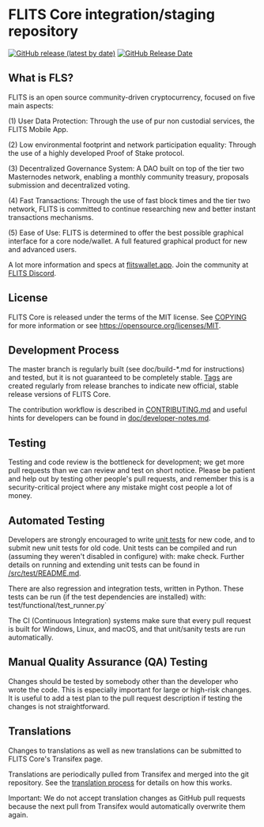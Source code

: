 FLITS Core integration/staging repository
=====================================

[![GitHub release (latest by date)](https://img.shields.io/github/v/release/flitsnode/flits-core?color=%23365ace&cacheSeconds=3600)](https://github.com/flitsnode/flits-core/releases)
[![GitHub Release Date](https://img.shields.io/github/release-date/flitsnode/flits-core?color=%23365ace&cacheSeconds=3600)](https://github.com/flitsnode/flits-core/releases)

## What is FLS?

FLITS is an open source community-driven cryptocurrency, focused on five main aspects:

(1) User Data Protection: Through the use of pur non custodial services, the FLITS Mobile App.

(2) Low environmental footprint and network participation equality: Through the use of a highly developed Proof of Stake protocol.

(3) Decentralized Governance System: A DAO built on top of the tier two Masternodes network, enabling a monthly community treasury, proposals submission and decentralized voting.

(4) Fast Transactions: Through the use of fast block times and the tier two network, FLITS is committed to continue researching new and better instant transactions mechanisms.

(5) Ease of Use: FLITS is determined to offer the best possible graphical interface for a core node/wallet. A full featured graphical product for new and advanced users.

A lot more information and specs at [flitswallet.app](https://www.flitswallet.app/). Join the community at [FLITS Discord](https://discordapp.com/invite/jzqVsJd).

## License
FLITS Core is released under the terms of the MIT license. See [COPYING](https://github.com/flitsnode/flits-core/blob/master/COPYING) for more information or see https://opensource.org/licenses/MIT.

## Development Process

The master branch is regularly built (see doc/build-*.md for instructions) and tested, but it is not guaranteed to be completely stable. [Tags](https://github.com/flitsnode/flits-core/tags) are created regularly from release branches to indicate new official, stable release versions of FLITS Core.

The contribution workflow is described in [CONTRIBUTING.md](https://github.com/flitsnode/flits-core/blob/master/CONTRIBUTING.md) and useful hints for developers can be found in [doc/developer-notes.md](https://github.com/flitsnode/flits-core/blob/master/doc/developer-notes.md).

## Testing

Testing and code review is the bottleneck for development; we get more pull requests than we can review and test on short notice. Please be patient and help out by testing other people's pull requests, and remember this is a security-critical project where any mistake might cost people a lot of money.

## Automated Testing

Developers are strongly encouraged to write [unit tests](https://github.com/flitsnode/flits-core/blob/master/src/test/README.md) for new code, and to submit new unit tests for old code. Unit tests can be compiled and run (assuming they weren't disabled in configure) with: make check. Further details on running and extending unit tests can be found in [/src/test/README.md](https://github.com/flitsnode/flits-core/blob/master/src/test/README.md).

There are also regression and integration tests, written in Python. These tests can be run (if the test dependencies are installed) with: test/functional/test_runner.py`

The CI (Continuous Integration) systems make sure that every pull request is built for Windows, Linux, and macOS, and that unit/sanity tests are run automatically.

## Manual Quality Assurance (QA) Testing

Changes should be tested by somebody other than the developer who wrote the code. This is especially important for large or high-risk changes. It is useful to add a test plan to the pull request description if testing the changes is not straightforward.

## Translations

Changes to translations as well as new translations can be submitted to FLITS Core's Transifex page.

Translations are periodically pulled from Transifex and merged into the git repository. See the [translation process](https://github.com/flitsnode/flits-core/blob/master/doc/translation_process.md) for details on how this works.

Important: We do not accept translation changes as GitHub pull requests because the next pull from Transifex would automatically overwrite them again.
